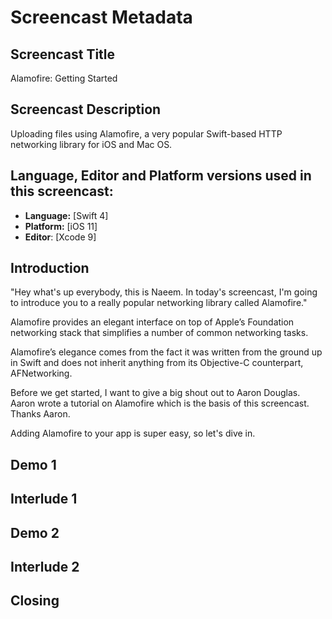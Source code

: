 # Screencast Metadata

## Screencast Title

Alamofire: Getting Started

## Screencast Description

Uploading files using Alamofire, a very popular Swift-based HTTP networking library for iOS and Mac OS.

## Language, Editor and Platform versions used in this screencast:

* **Language:** [Swift 4]
* **Platform:** [iOS 11]
* **Editor**: [Xcode 9]

## Introduction

"Hey what's up everybody, this is Naeem. In today's screencast, I'm going to introduce you to a really popular networking library called Alamofire."

Alamofire provides an elegant interface on top of Apple’s Foundation networking stack that simplifies a number of common networking tasks.

Alamofire’s elegance comes from the fact it was written from the ground up in Swift and does not inherit anything from its Objective-C counterpart, AFNetworking.

Before we get started, I want to give a big shout out to Aaron Douglas. Aaron wrote a tutorial on Alamofire which is the basis of this screencast. Thanks Aaron.

Adding Alamofire to your app is super easy, so let's dive in.

## Demo 1


## Interlude 1

## Demo 2

## Interlude 2

## Closing
